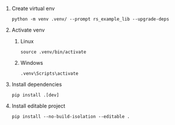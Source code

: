
1. Create virtual env

    `python -m venv .venv/ --prompt rs_example_lib --upgrade-deps`

2. Activate venv

    1. Linux

        `source .venv/bin/activate`

    2. Windows

        `.venv\Scripts\activate`

3. Install dependencies

    `pip install .[dev]`

4. Install editable project

    `pip install --no-build-isolation --editable .`

